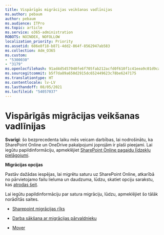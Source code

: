 ```yaml
---
title: Vispārīgās migrācijas veikšanas vadlīnijas
ms.author: pebaum
author: pebaum
ms.audience: ITPro
ms.topic: article
ms.service: o365-administration
ROBOTS: NOINDEX, NOFOLLOW
localization_priority: Priority
ms.assetid: 686e8f18-b871-4dd2-864f-8562947ab583
ms.collection: Adm_O365
ms.custom:
- "5300030"
- "3179"
ms.openlocfilehash: 91ad4d5457040fe6f705fab212acfd0f610f1c41eea9c01d9cab80439607292c
ms.sourcegitcommit: b5f7da89a650d2915dc652449623c78be6247175
ms.translationtype: HT
ms.contentlocale: lv-LV
ms.lasthandoff: 08/05/2021
ms.locfileid: "54057037"
---
```

# <a name="general-migration-performance-guidance"></a>Vispārīgās migrācijas veikšanas vadlīnijas


**Svarīgi**: šo bezprecedenta laiku mēs veicam darbības, lai nodrošinātu, ka SharePoint Online un OneDrive pakalpojumi joprojām ir plaši pieejami. Lai iegūtu papildinformāciju, apmeklējiet [SharePoint Online pagaidu līdzekļu pielāgojumi](https://aka.ms/ODSPAdjustments).

**Migrācijas opcijas**

Pastāv dažādas iespējas, lai migrētu saturu uz SharePoint Online, atkarībā no pārvietojamo failu lieluma un daudzuma, lūdzu, skatiet opciju sarakstu, kas [atrodas šeit](https://docs.microsoft.com/sharepointmigration/migrate-to-sharepoint-online).

Lai iegūtu papildinformāciju par satura migrāciju, lūdzu, apmeklējiet šo tālāk norādītās saites.

- [Sharepoint migrācijas rīks](https://docs.microsoft.com/sharepointmigration/introducing-the-sharepoint-migration-tool)

- [Darba sākšana ar migrācijas pārvaldnieku](https://docs.microsoft.com/sharepointmigration/mm-get-started)

- [Mover](https://mover.io/)
